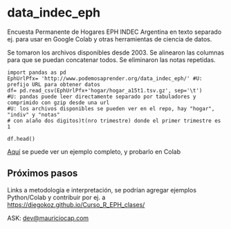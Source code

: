 # data_indec_eph

Encuesta Permanente de Hogares EPH INDEC Argentina en texto separado ej. para usar en Google Colab y otras herramientas de ciencia de datos.

Se tomaron los archivos disponibles desde 2003. Se alinearon las columnas para que se puedan concatenar todos. Se eliminaron las notas repetidas.

~~~
import pandas as pd
EphUrlPfx= 'http://www.podemosaprender.org/data_indec_eph/' #U: prefijo URL para obtener datos
df= pd.read_csv(EphUrlPfx+'hogar/hogar_a15t1.tsv.gz', sep='\t') 
#U: pandas puede leer directamente separado por tabuladores y comprimido con gzip desde una url
#U: los archivos disponibles se pueden ver en el repo, hay "hogar", "indiv" y "notas" 
# con a(año dos digitos)t(nro trimestre) donde el primer trimestre es 1

df.head()
~~~

[Aquí](https://github.com/podemosaprender/data_indec_eph/blob/master/ejemplos/eph_tutorial_0.ipynb) se puede ver un ejemplo completo, y probarlo en Colab

## Próximos pasos

Links a metodología e interpretación, se podrían agregar ejemplos Python/Colab y contribuir por ej. a https://diegokoz.github.io/Curso_R_EPH_clases/





ASK: dev@mauriciocap.com
